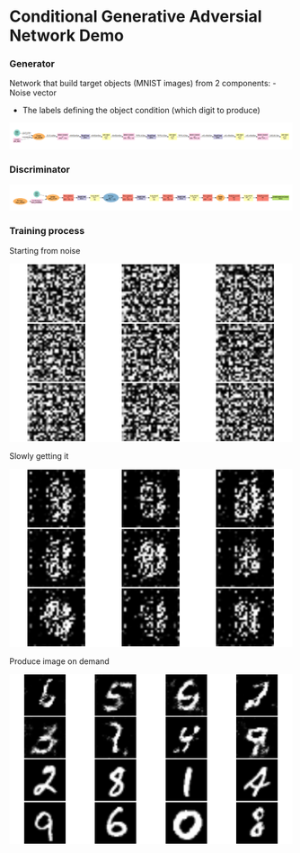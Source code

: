 Conditional Generative Adversial Network Demo
================

### Generator

Network that build target objects (MNIST images) from 2 components: - Noise vector
- The labels defining the object condition (which digit to produce)

![](www/Generator.png)

### Discriminator

![](www/Discriminator.png)

### Training process

Starting from noise

![](www/CGAN_iter_1.png)

Slowly getting it

![](www/CGAN_iter_200.png)

Produce image on demand

![](www/DCGAN_iter_500.png)
